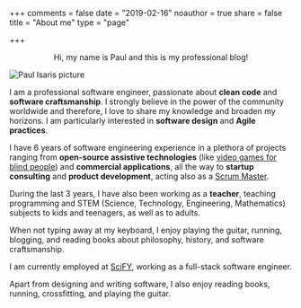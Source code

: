 +++
comments = false
date = "2019-02-16"
noauthor = true
share = false
title = "About me"
type = "page"

+++
<p style="text-align: center">Hi, my name is Paul and this is my professional blog!</p>

<img src="/img/paul_circle.png" alt="Paul Isaris picture">

I am a professional software engineer, passionate about **clean code** and **software craftsmanship**. I strongly believe in the power of the community worldwide and therefore, I love to share my knowledge and broaden my horizons.
I am particularly interested in **software design** and **Agile  practices**.
    
I have 6 years of software engineering experience in a plethora of projects ranging from **open-source assistive technologies** (like [video games for blind people](https://www.scify.gr/site/en/impact-areas-en/assistive-technologies/memorien)) and **commercial applications**, all the way to **startup consulting** and **product development**, acting also as a [Scrum Master](https://www.scrum.org/resources/what-is-a-scrum-master).

During the last 3 years, I have also been working as a **teacher**, teaching programming and STEM (Science, Technology, Engineering, Mathematics) subjects to kids and teenagers, as well as to adults.

When not typing away at my keyboard, I enjoy playing the guitar, running, blogging, and reading books about philosophy, history, and software craftsmanship.

I am currently employed at [SciFY](http://www.scify.gr/site/en/), working as a full-stack software engineer.


Apart from designing and writing software, I also enjoy reading books, running, crossfitting, and playing the guitar.
